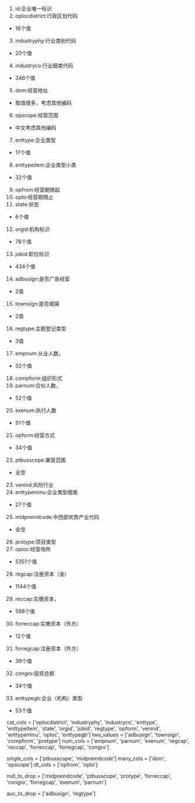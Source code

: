 1. id:企业唯一标识
2. oplocdistrict:行政区划代码
- 16个值
3. industryphy:行业类别代码
- 20个值
4. industryco:行业细类代码
- 346个值
5. dom:经营地址
- 取值很多，考虑其他编码
6. opscope:经营范围
- 中文考虑其他编码
7. enttype:企业类型
- 17个值
8. enttypeitem:企业类型小类
- 32个值
9. opfrom:经营期限起
10. opto:经营期限止
11. state:状态
- 6个值
12. orgid:机构标识
- 78个值
13. jobid:职位标识
- 434个值
14. adbusign:是否广告经营
- 2值
15. townsign:是否城镇
- 2值
16. regtype:主题登记类型
- 3值
17. empnum:从业人数，
- 32个值
18. compform:组织形式
19. parnum:合伙人数，
- 52个值
20. exenum:执行人数
- 51个值
21. opform:经营方式
- 34个值
22. ptbusscope:兼营范围
- 全空
23. venind:风险行业
24. enttypeminu:企业类型细类
- 27个值
25. midpreindcode:中西部优势产业代码
- 全空
26. protype:项目类型
27. oploc:经营场所
- 5351个值
28. regcap:注册资本（金）
- 1144个值
29. reccap:实缴资本，
- 598个值
30. forreccap:实缴资本（外方）
- 12个值
31. forregcap:注册资本（外方）
- 39个值
32. congro:投资总额
- 34个值
33. enttypegb:企业（机构）类型
- 53个值


cat_cols = ['oplocdistrict', 'industryphy', 'industryco', 'enttype', 'enttypeitem', 'state', 'orgid', 'jobid', 'regtype', 'opform', 'venind', 'enttypeminu', 'oploc', 'enttypegb']
two_values = ['adbusign', 'townsign', 'compform', 'protype']
num_cols = ['empnum', 'parnum', 'exenum', 'regcap', 'reccap', 'forreccap', 'forregcap', 'congro']

single_cols = ['ptbusscope', 'midpreindcode']
many_cols = ['dom', 'opscope']
dt_cols = ['opfrom', 'opto']

null_to_drop = ['midpreindcode', 'ptbusscope', 'protype', 'forreccap', 'congro', 'forregcap', 'exenum', 'parnum']

auc_to_drop = ['adbusign', 'regtype']
